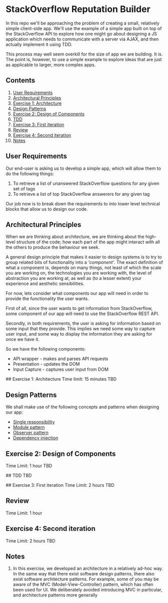 # StackOverflow Reputation Builder
In this repo we'll be approaching the problem of creating a small, relatively simple client-side app. We'll use the example of a simple app built on top of the StackOverflow API to explore how one might go about designing a JS application which needs to communicate with a server via AJAX, and then actually implement it using TDD.

This process may well seem overkill for the size of app we are building. It is. The point is, however, to use a simple example to explore ideas that are just as applicable to larger, more complex apps.

## Contents
1. [User Requirements](#user-requirements)
2. [Architectural Principles](#architectural-principles)
3. [Exercise 1: Architecture](#exercise-1-architecture)
4. [Design Patterns](#design-patterns)
5. [Exercise 2: Design of Components](#exercise-2-design-of-components)
6. [TDD](#tdd)
7. [Exercise 3: First iteration](#exercise-3-first-iteration)
8. [Review](#review)
9. [Exercise 4: Second iteration](#exercise-4-second-iteration)
10. [Notes](#notes)

## User Requirements
Our end-user is asking us to develop a simple app, which will allow them to do the following things:
1. To retrieve a list of unanswered StackOverflow questions for any given set of tags
2. To retrieve a list of top StackOverflow answerers for any given tag

Our job now is to break down the requirements to into lower level technical blocks that allow us to design our code.

## Architectural Principles
When we are thinking about architecture, we are thinking about the high-level structure of the code; how each part of the app might interact with all the others to produce the behaviour we seek.

A general design principle that makes it easier to design systems is to try to group related bits of functionality into a _'component'_. The exact definition of what a component is, depends on many things, not least of which the scale you are working on, the technologies you are working with, the level of abstraction you are working at, as well as (to a lesser extent) your experience and aesthetic sensibilities.

For now, lets consider what components our app will need in order to provide the functionality the user wants.

First of all, since the user wants to get information from StackOverflow, some component of our app will need to use the StackOverflow REST API.

Secondly, in both requirements, the user is asking for information based on some input that they provide. This implies we need some way to capture user input, and some way to display the information they are asking for once we have it.

So we have the following components:
* API wrapper - makes and parses API requests
* Presentation - updates the DOM
* Input Capture - captures user input from DOM

## Exercise 1: Architecture
Time limit: 15 minutes
TBD

## Design Patterns
We shall make use of the following concepts and patterns when designing our app:
* [Single responsibility]()
* [Module pattern]()
* [Observer pattern]()
* [Dependency injection]()

## Exercise 2: Design of Components
Time Limit: 1 hour
TBD

## TDD
TBD

## Exercise 3: First iteration
Time Limit: 2 hours
TBD

## Review
Time Limit: 1 hour

## Exercise 4: Second iteration
Time Limit: 2 hours
TBD

## Notes
1. In this exercise, we developed an architecture in a relatively ad-hoc way. In the same way that there exist software design patterns, there also exist software architecture patterns. For example, some of you may be aware of the MVC (Model-View-Controller) pattern, which has often been used for UI. We deliberately avoided introducing MVC in particular, and architecture patterns more generally
